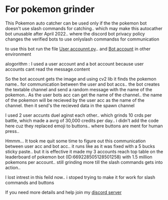 # For pokemon grinder 

This Pokemon auto catcher can be used only if the the pokemon bot doesn't use slash commands for catching.. which may make this autocather bot unusable after April 2022.. where the discord bot privacy policy changes the verified bots to use onlyslash commandss for communication


to use this bot run the file <a href="https://github.com/vichubenzene/Self_account_discord_bot/blob/main/pokemon_grinder/user%20account.py">User accounnt.py</a>.. and <a href="https://github.com/vichubenzene/Self_account_discord_bot/tree/main/pokemon_grinder/pokemon">Bot account</a> in other environment


alogorithm :
I used a user account and a bot account because user accounts cant read the message.content

So the bot account gets the image and using cv2 lib it finds the pokemon name.. for communication between the user and bot accs.. the bot creates the textable channel and send a random message with the name of the pokemon.. As the user bots acc can get the name of the channel.. the name of the pokemon will be recieved by the user acc as the name of the channel. then it send's the recieved data in the spawn channel


I used 2 user accunts duel aginst each other.. which grinds 10 crds per battle, which made a avrg of 30,000 credits per day.. i didn't add the code here cuz they replaced emoji to buttons.. where buttons are ment for human press..

 
Hmmm...
It took me quit some time to figure out this communication between user acc and bot acc.. it runs like as it was fixed with a 5 bucks sticky paste.. but it is effective it made my 3 accounts reach top table on the leaderboard of pokemon bot (ID:669228505128501258) with 1.5 million pokemons per account.. still grinding more till the slash commands gets into action..

I lost intrest in this feild now.. i stoped trying to make it for work for slash commands and buttons

If you need more details and help join my <a href="https://discord.gg/jF879hKJ4y"> discord server</a> 
